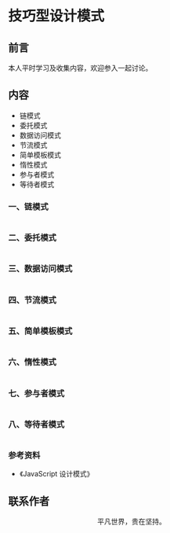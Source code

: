 # 技巧型设计模式

## 前言

本人平时学习及收集内容，欢迎参入一起讨论。

## 内容

- 链模式
- 委托模式
- 数据访问模式
- 节流模式
- 简单模板模式
- 惰性模式
- 参与者模式
- 等待者模式

### 一、链模式

```

```

### 二、委托模式

```

```

### 三、数据访问模式

```

```

### 四、节流模式

```

```

### 五、简单模板模式

```

```

### 六、惰性模式

```

```

### 七、参与者模式

```

```

### 八、等待者模式

```

```

### 参考资料

- 《JavaScript 设计模式》

## 联系作者

<div align="center">
    <p>
        平凡世界，贵在坚持。
    </p>
    <img :src="$withBase('/about/contact.png')" />
</div>

